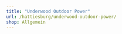 ```yaml
---
title: "Underwood Outdoor Power"
url: /hattiesburg/underwood-outdoor-power/
shop: Allgemein
---
```

